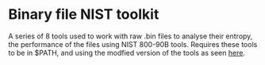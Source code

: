 # Binary file NIST toolkit

A series of 8 tools used to work with raw .bin files to analyse their entropy, the performance of the files using NIST 800-90B tools. Requires these tools to be in $PATH, and using the modfied version of the tools as seen [here](https://github.com/JamesHensman1/SP800-90B_EntropyAssessment/tree/test-selection). 